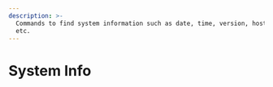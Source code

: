 ```yaml
---
description: >-
  Commands to find system information such as date, time, version, hostname,
  etc.
---
```


# System Info

